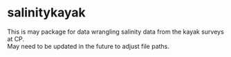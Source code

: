 # salinitykayak

This is may package for data wrangling salinity data from the kayak surveys at CP.  
May need to be updated in the future to adjust file paths.

